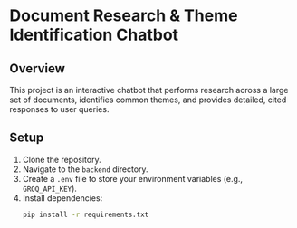 # Document Research & Theme Identification Chatbot

## Overview
This project is an interactive chatbot that performs research across a large set of documents, identifies common themes, and provides detailed, cited responses to user queries.

## Setup
1. Clone the repository.
2. Navigate to the `backend` directory.
3. Create a `.env` file to store your environment variables (e.g., `GROQ_API_KEY`).
4. Install dependencies:
   ```bash
   pip install -r requirements.txt 

